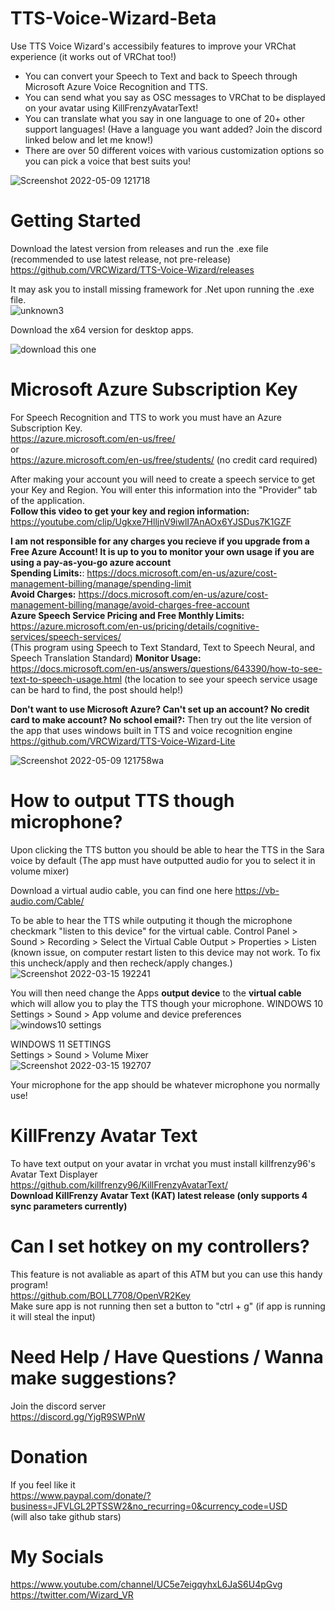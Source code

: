 # TTS-Voice-Wizard-Beta
Use TTS Voice Wizard's accessibily features to improve your VRChat experience (it works out of VRChat too!)
* You can convert your Speech to Text and back to Speech through Microsoft Azure Voice Recognition and TTS.<br />
* You can send what you say as OSC messages to VRChat to be displayed on your avatar using KillFrenzyAvatarText!<br />
* You can translate what you say in one language to one of 20+ other support languages! (Have a language you want added? Join the discord linked below and let me know!) <br />
* There are over 50 different voices with various customization options so you can pick a voice that best suits you! <br />

![Screenshot 2022-05-09 121718](https://user-images.githubusercontent.com/101527472/167462899-f954be86-4914-4d23-a38c-9b2b4259cffb.png)


# Getting Started
Download the latest version from releases and run the .exe file (recommended to use latest release, not pre-release) <br />
https://github.com/VRCWizard/TTS-Voice-Wizard/releases <br />

It may ask you to install missing framework for .Net upon running the .exe file.<br />
![unknown3](https://user-images.githubusercontent.com/101527472/161798516-682fba28-e549-40fe-83c3-2f1e0c18fd2f.png)

Download the x64 version for desktop apps.<br />

![download this one](https://user-images.githubusercontent.com/101527472/161798523-48efb29a-81a6-4ac5-acaf-45a33a857b73.png)

# Microsoft Azure Subscription Key
For Speech Recognition and TTS to work you must have an Azure Subscription Key. <br />
https://azure.microsoft.com/en-us/free/ <br />
or <br />
https://azure.microsoft.com/en-us/free/students/ (no credit card required)<br />


After making your account you will need to create a speech service to get your Key and Region. You will enter this information into the "Provider" tab of the application. <br />
**Follow this video to get your key and region information:** https://youtube.com/clip/Ugkxe7HlljnV9iwlI7AnAOx6YJSDus7K1GZF <br />


**I am not responsible for any charges you recieve if you upgrade from a Free Azure Account! It is up to you to monitor your own usage if you are using a pay-as-you-go azure account** <br />
**Spending Limits:**: https://docs.microsoft.com/en-us/azure/cost-management-billing/manage/spending-limit  <br />
**Avoid Charges:** https://docs.microsoft.com/en-us/azure/cost-management-billing/manage/avoid-charges-free-account <br />
**Azure Speech Service Pricing and Free Monthly Limits:**  https://azure.microsoft.com/en-us/pricing/details/cognitive-services/speech-services/ <br />
(This program using Speech to Text Standard, Text to Speech Neural, and Speech Translation Standard)
**Monitor Usage:** https://docs.microsoft.com/en-us/answers/questions/643390/how-to-see-text-to-speech-usage.html (the location to see your speech service usage can be hard to find, the post should help!)

**Don't want to use Microsoft Azure? Can't set up an account? No credit card to make account? No school email?:** Then try out the lite version of the app that uses windows built in TTS and voice recognition engine https://github.com/VRCWizard/TTS-Voice-Wizard-Lite<br />


![Screenshot 2022-05-09 121758wa](https://user-images.githubusercontent.com/101527472/167463062-909190bb-eec0-42f3-a985-7e7c714782bb.png)


# How to output TTS though microphone?
Upon clicking the TTS button you should be able to hear the TTS in the Sara voice by default (The app must have outputted audio for you to select it in volume mixer)

Download a virtual audio cable, you can find one here https://vb-audio.com/Cable/


To be able to hear the TTS while outputing it though the microphone checkmark "listen to this device" for the virtual cable.
Control Panel > Sound > Recording > Select the Virtual Cable Output > Properties > Listen
(known issue, on computer restart listen to this device may not work. To fix this uncheck/apply and then recheck/apply changes.)
![Screenshot 2022-03-15 192241](https://user-images.githubusercontent.com/101527472/158493212-8b1db84b-bf10-45ae-bca4-71c858113bb9.jpg)

You will then need change the Apps **output device**  to the **virtual cable** which will allow you to play the TTS though your microphone.
WINDOWS 10 <br />
Settings > Sound > App volume and device preferences <br />
![windows10 settings](https://user-images.githubusercontent.com/101527472/158684476-8ead5ee2-f441-4249-becc-530798b27ed8.png)


WINDOWS 11 SETTINGS <br />
Settings > Sound > Volume Mixer <br />
![Screenshot 2022-03-15 192707](https://user-images.githubusercontent.com/101527472/158493678-def6648a-02ea-480f-88ab-5666c59a0442.jpg)<br />

Your microphone for the app should be whatever microphone you normally use!
# KillFrenzy Avatar Text
To have text output on your avatar in vrchat you must install killfrenzy96's Avatar Text Displayer <br />
https://github.com/killfrenzy96/KillFrenzyAvatarText/ <br />
**Download KillFrenzy Avatar Text (KAT) latest release (only supports 4 sync parameters currently)**

# Can I set hotkey on my controllers?
This feature is not avaliable as apart of this ATM but you can use this handy program! <br />
https://github.com/BOLL7708/OpenVR2Key <br />
Make sure app is not running then set a button to "ctrl + g" (if app is running it will steal the input)<br />


# Need Help / Have Questions / Wanna make suggestions?
Join the discord server <br />
https://discord.gg/YjgR9SWPnW <br />

# Donation
If you feel like it<br />
https://www.paypal.com/donate/?business=JFVLGL2PTSSW2&no_recurring=0&currency_code=USD <br />
(will also take github stars)
# My Socials
https://www.youtube.com/channel/UC5e7eigqyhxL6JaS6U4pGvg <br />
https://twitter.com/Wizard_VR <br />

